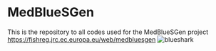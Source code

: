 # MedBlueSGen
This is the repository to all codes used for the MedBlueSGen project 
https://fishreg.jrc.ec.europa.eu/web/medbluesgen
![blueshark](https://user-images.githubusercontent.com/51339439/162580575-0dcaf669-3310-4dc9-8360-c177a70dea4e.jpg)
